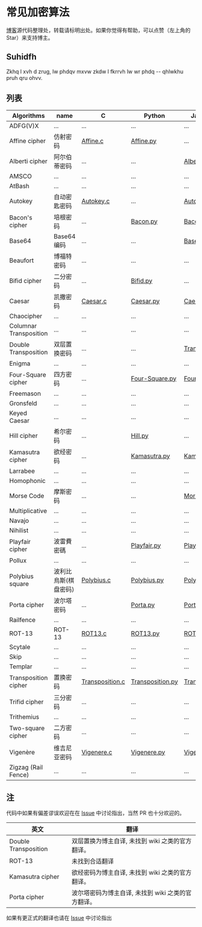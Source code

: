 # 常见加密算法

[博客](http://www.lellansin.com/tutorials/ciphers)源代码整理处，转载请标明出处。如果你觉得有帮助，可以点赞（左上角的Star）来支持博主。

## Suhidfh

Zkhq l xvh d zrug, lw phdqv mxvw zkdw l fkrrvh lw wr phdq -- qhlwkhu pruh qru ohvv.

## 列表

| Algorithms | name    | C      | Python  |  Javascript |
|------------|---------|--------|---------|-------------|
| ADFG(V)X | ... | ... | ... | ...
| Affine cipher | 仿射密码 | [Affine.c](https://github.com/Lellansin/cipher-examples/blob/master/c/Affine.c) | [Affine.py](https://github.com/Lellansin/cipher-examples/blob/master/python/Affine.py) | ...
| Alberti cipher | 阿尔伯蒂密码 | ... | ... | [Alberti.js](https://github.com/Lellansin/cipher-examples/blob/master/javascript/Alberti.js) 
| AMSCO | ... | ... | ... | ...
| AtBash| ... | ... | ... | ...
| Autokey | 自动密匙密码 | [Autokey.c](https://github.com/Lellansin/cipher-examples/blob/master/c/Autokey.c) | ... | [Autokey.js](https://github.com/Lellansin/cipher-examples/blob/master/javascript/Autokey.js) 
| Bacon's cipher | 培根密码 | ... |[Bacon.py](https://github.com/Lellansin/cipher-examples/blob/master/python/Bacon.py) | [Bacon.js](https://github.com/Lellansin/cipher-examples/blob/master/javascript/Bacon.js) 
| Base64 | Base64编码 | ... | ... | [Base64.js](https://github.com/Lellansin/cipher-examples/blob/master/javascript/Base64.js) 
| Beaufort | 博福特密码 | ... | ... | ...
| Bifid cipher| 二分密码 | ... | [Bifid.py](https://github.com/Lellansin/cipher-examples/blob/master/python/Bifid.py) | ...
| Caesar | 凯撒密码 |[Caesar.c](https://github.com/Lellansin/cipher-examples/blob/master/c/Caesar.c) |[Caesar.py](https://github.com/Lellansin/cipher-examples/blob/master/python/Caesar.py) |[Caesar.js](https://github.com/Lellansin/cipher-examples/blob/master/javascript/Caesar.js) 
| Chaocipher | ... | ... | ... | ...
| Columnar Transposition | ... | ... | ... | ...
| Double Transposition | 双层置换密码 | ... | ... | [Transposition.js](https://github.com/Lellansin/Cipher-examples/blob/master/javascript/DoubleTransposition.js)
| Enigma | ... | ... | ... | ...
| Four-Square cipher | 四方密码 | ... | [Four-Square.py](https://github.com/Lellansin/cipher-examples/blob/master/python/Four-Square.py) | [Four-Square.js](https://github.com/Lellansin/cipher-examples/blob/master/javascript/Four-Square.js)
| Freemason | ... | ... | ... | ...
| Gronsfeld | ... | ... | ... | ...
| Keyed Caesar | ... | ... | ... | ...
| Hill cipher | 希尔密码 | ... | [Hill.py](https://github.com/Lellansin/cipher-examples/blob/master/python/Hill.py) | ...
| Kamasutra cipher | 欲经密码 | ... | [Kamasutra.py](https://github.com/Lellansin/cipher-examples/blob/master/python/Kamasutra.py) | [Kamasutra.js](https://github.com/Lellansin/cipher-examples/blob/master/javascript/Kamasutra.js)
| Larrabee | ... | ... | ... | ...
| Homophonic | ... | ... | ... | ...
| Morse Code | 摩斯密码 | ... | ... | [Morse.js](https://github.com/Lellansin/Cipher-examples/blob/master/javascript/Morse.js)
| Multiplicative | ... | ... | ... | ...
| Navajo | ... | ... | ... | ...
| Nihilist | ... | ... | ... | ...
| Playfair cipher | 波雷費密碼 | ... | [Playfair.py](https://github.com/Lellansin/cipher-examples/blob/master/python/Playfair.py) | [Playfair.js](https://github.com/Lellansin/cipher-examples/blob/master/javascript/Playfair.js)
| Pollux | ... | ... | ... | ...
| Polybius square |波利比烏斯(棋盘密码)|[Polybius.c](https://github.com/Lellansin/cipher-examples/blob/master/c/Polybius.c) | [Polybius.py](https://github.com/Lellansin/cipher-examples/blob/master/python/Polybius.py) | [Polybius.js](https://github.com/Lellansin/cipher-examples/blob/master/javascript/Polybius.js)
| Porta cipher | 波尔塔密码 | ... | [Porta.py](https://github.com/Lellansin/cipher-examples/blob/master/python/Porta.py) | [Porta.js](https://github.com/Lellansin/cipher-examples/blob/master/javascript/Porta.js)
| Railfence | ... | ... | ... | ...
| ROT-13 | ROT-13 | [ROT13.c](https://github.com/Lellansin/cipher-examples/blob/master/c/ROT13.c)| [ROT13.py](https://github.com/Lellansin/cipher-examples/blob/master/python/ROT13.py) | [ROT13.js](https://github.com/Lellansin/cipher-examples/blob/master/javascript/ROT13.js)
| Scytale | ... | ... | ... | ...
| Skip | ... | ... | ... | ...
| Templar | ... | ... | ... | ...
| Transposition cipher | 置换密码 | [Transposition.c](https://github.com/Lellansin/cipher-examples/blob/master/c/Transposition.c) | [Transposition.py](https://github.com/Lellansin/cipher-examples/blob/master/python/Transposition.py) | [Transposition.js](https://github.com/Lellansin/cipher-examples/blob/master/javascript/Transposition.js)
| Trifid cipher | 三分密码 | ... | ... | ...
| Trithemius | ... | ... | ... | ...
| Two-square cipher | 二方密码 | ... | ... | ...
| Vigenère | 维吉尼亚密码 | [Vigenere.c](https://github.com/Lellansin/cipher-examples/blob/master/c/Vigenere.c)  | [Vigenere.py](https://github.com/Lellansin/cipher-examples/blob/master/python/Vigenere.py) | [Vigenere.js](https://github.com/Lellansin/cipher-examples/blob/master/javascript/Vigenere.js)
| Zigzag (Rail Fence) | ... | ... | ... | ...


## 注

代码中如果有偏差谬误欢迎在在 [Issue](https://github.com/Lellansin/Cipher-examples/issues/) 中讨论指出，当然 PR 也十分欢迎的。


| 英文                  | 翻译 |
|----------------------|---------|
| Double Transposition | 双层置换为博主自译, 未找到 wiki 之类的官方翻译。
| ROT-13 | 未找到合适翻译
| Kamasutra cipher | 欲经密码为博主自译, 未找到 wiki 之类的官方翻译。
| Porta cipher | 波尔塔密码为博主自译, 未找到 wiki 之类的官方翻译。

如果有更正式的翻译也请在 [Issue](https://github.com/Lellansin/Cipher-examples/issues/) 中讨论指出

